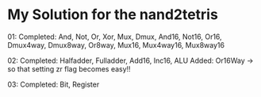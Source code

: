 # My Solution for the nand2tetris

01:
 Completed:
 	And, Not, Or, Xor, Mux, Dmux, And16, Not16, Or16, Dmux4way, Dmux8way, Or8way, Mux16, Mux4way16, Mux8way16

 02:
  Completed:
  	Halfadder, Fulladder, Add16, Inc16, ALU
  Added:
  	Or16Way -> so that setting zr flag becomes easy!!

03:
 Completed:
 	Bit, Register